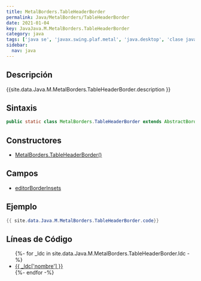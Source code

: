 ```yaml
---
title: MetalBorders.TableHeaderBorder
permalink: Java/MetalBorders/TableHeaderBorder
date: 2021-01-04
key: JavaJava.M.MetalBorders.TableHeaderBorder
category: java
tags: ['java se', 'javax.swing.plaf.metal', 'java.desktop', 'clase java', 'Java 1.3']
sidebar: 
  nav: java
---
```


## Descripción
{{site.data.Java.M.MetalBorders.TableHeaderBorder.description }}

## Sintaxis
~~~java
public static class MetalBorders.TableHeaderBorder extends AbstractBorder
~~~

## Constructores
* [MetalBorders.TableHeaderBorder()](/Java/MetalBorders/TableHeaderBorder/MetalBorders/TableHeaderBorder/)

## Campos
* [editorBorderInsets](/Java/MetalBorders/TableHeaderBorder/editorBorderInsets)

## Ejemplo
~~~java
{{ site.data.Java.M.MetalBorders.TableHeaderBorder.code}}
~~~

## Líneas de Código
<ul>
{%- for _ldc in site.data.Java.M.MetalBorders.TableHeaderBorder.ldc -%}
   <li>
       <a href="{{_ldc['url'] }}">{{ _ldc['nombre'] }}</a>
   </li>
{%- endfor -%}
</ul>
